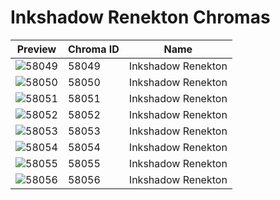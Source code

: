 # Inkshadow Renekton Chromas

| Preview | Chroma ID | Name |
|---------|-----------|------|
| ![58049](https://raw.communitydragon.org/latest/plugins/rcp-be-lol-game-data/global/default/v1/champion-chroma-images/58/58049.png) | 58049 | Inkshadow Renekton |
| ![58050](https://raw.communitydragon.org/latest/plugins/rcp-be-lol-game-data/global/default/v1/champion-chroma-images/58/58050.png) | 58050 | Inkshadow Renekton |
| ![58051](https://raw.communitydragon.org/latest/plugins/rcp-be-lol-game-data/global/default/v1/champion-chroma-images/58/58051.png) | 58051 | Inkshadow Renekton |
| ![58052](https://raw.communitydragon.org/latest/plugins/rcp-be-lol-game-data/global/default/v1/champion-chroma-images/58/58052.png) | 58052 | Inkshadow Renekton |
| ![58053](https://raw.communitydragon.org/latest/plugins/rcp-be-lol-game-data/global/default/v1/champion-chroma-images/58/58053.png) | 58053 | Inkshadow Renekton |
| ![58054](https://raw.communitydragon.org/latest/plugins/rcp-be-lol-game-data/global/default/v1/champion-chroma-images/58/58054.png) | 58054 | Inkshadow Renekton |
| ![58055](https://raw.communitydragon.org/latest/plugins/rcp-be-lol-game-data/global/default/v1/champion-chroma-images/58/58055.png) | 58055 | Inkshadow Renekton |
| ![58056](https://raw.communitydragon.org/latest/plugins/rcp-be-lol-game-data/global/default/v1/champion-chroma-images/58/58056.png) | 58056 | Inkshadow Renekton |